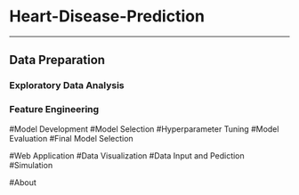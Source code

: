 # Heart-Disease-Prediction
------------------------------------------------------------------------------
 
## Data Preparation


### Exploratory Data Analysis

### Feature Engineering

#Model Development
#Model Selection
#Hyperparameter Tuning
#Model Evaluation
#Final Model Selection 

#Web Application
#Data Visualization
#Data Input and Pediction
#Simulation

#About
